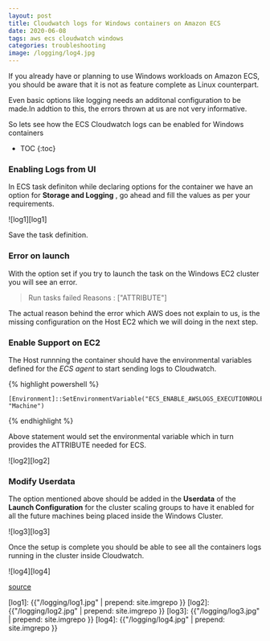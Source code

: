 ```yaml
---
layout: post
title: Cloudwatch logs for Windows containers on Amazon ECS
date: 2020-06-08 
tags: aws ecs cloudwatch windows
categories: troubleshooting
image: /logging/log4.jpg
---
```


If you already have or planning to use Windows workloads on Amazon ECS, you should be aware that it is not as feature complete as Linux counterpart.

Even basic options like logging needs an additonal configuration to be made.In addtion to this, the errors thrown at us are not very informative.

So lets see how the ECS Cloudwatch logs can be enabled for Windows containers

* TOC 
{:toc}


### Enabling Logs from UI

In ECS task definiton while declaring options for the container we have an option for **Storage and Logging** , go ahead and fill the values as per your requirements.

![log1][log1]

Save the task definition.


### Error on launch

With the option set if you try to launch the task on the Windows EC2 cluster you will see an error.

>Run tasks failed
>Reasons : ["ATTRIBUTE"]

The actual reason behind the error which AWS does not explain to us, is the missing configuration on the Host EC2 which we will doing in the next step.

### Enable Support on EC2

The Host runnning the container should have the environmental variables defined for the *ECS agent* to start sending logs to Cloudwatch.

{% highlight powershell %}

    [Environment]::SetEnvironmentVariable("ECS_ENABLE_AWSLOGS_EXECUTIONROLE_OVERRIDE",$TRUE, "Machine")

{% endhighlight %}

Above statement would set the environmental variable which in turn provides the ATTRIBUTE needed for ECS.

![log2][log2]


### Modify Userdata

The option mentioned above should be added in the **Userdata** of the **Launch Configuration** for the cluster scaling groups to have it enabled for all the future machines being placed inside the Windows Cluster.

![log3][log3]

Once the setup is complete you should be able to see all the containers logs running in the cluster inside Cloudwatch.

![log4][log4]



[source](https://github.com/aws/amazon-ecs-agent/issues/1395)

[log1]: {{"/logging/log1.jpg" | prepend: site.imgrepo }}
[log2]: {{"/logging/log2.jpg" | prepend: site.imgrepo }}
[log3]: {{"/logging/log3.jpg" | prepend: site.imgrepo }}
[log4]: {{"/logging/log4.jpg" | prepend: site.imgrepo }}